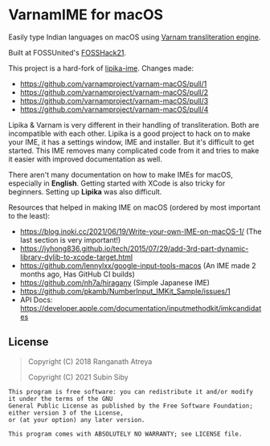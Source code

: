 # VarnamIME for macOS

Easily type Indian languages on macOS using [Varnam transliteration engine](https://varnamproject.github.io/).

Built at FOSSUnited's [FOSSHack21](https://fossunited.org/fosshack/2021/project?project=Type%20Indian%20Languages%20natively%20on%20Mac).

This project is a hard-fork of [lipika-ime](https://github.com/ratreya/Lipika_IME). Changes made:
* https://github.com/varnamproject/varnam-macOS/pull/1
* https://github.com/varnamproject/varnam-macOS/pull/2
* https://github.com/varnamproject/varnam-macOS/pull/3
* https://github.com/varnamproject/varnam-macOS/pull/4

Lipika & Varnam is very different in their handling of transliteration. Both are incompatible with each other. Lipika is a good project to hack on to make your IME, it has a settings window, IME and installer. But it's difficult to get started. This IME removes many complicated code from it and tries to make it easier with improved documentation as well.

There aren't many documentation on how to make IMEs for macOS, especially in **English**. Getting started with XCode is also tricky for beginners. Setting up **Lipika** was also difficult.

Resources that helped in making IME on macOS (ordered by most important to the least):
* https://blog.inoki.cc/2021/06/19/Write-your-own-IME-on-macOS-1/ (The last section is very important!)
* https://jyhong836.github.io/tech/2015/07/29/add-3rd-part-dynamic-library-dylib-to-xcode-target.html
* https://github.com/lennylxx/google-input-tools-macos (An IME made 2 months ago, Has GitHub CI builds)
* https://github.com/nh7a/hiragany (Simple Japanese IME)
* https://github.com/pkamb/NumberInput_IMKit_Sample/issues/1
* API Docs: https://developer.apple.com/documentation/inputmethodkit/imkcandidates

## License

> Copyright (C) 2018 Ranganath Atreya
>
> Copyright (C) 2021 Subin Siby

```
This program is free software: you can redistribute it and/or modify it under the terms of the GNU 
General Public License as published by the Free Software Foundation; either version 3 of the License, 
or (at your option) any later version.

This program comes with ABSOLUTELY NO WARRANTY; see LICENSE file.
```
